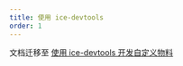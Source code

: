 ```yaml
---
title: 使用 ice-devtools
order: 1
---
```


文档迁移至 [使用 ice-devtools 开发自定义物料](#/docs/advanced/custom-materials)
